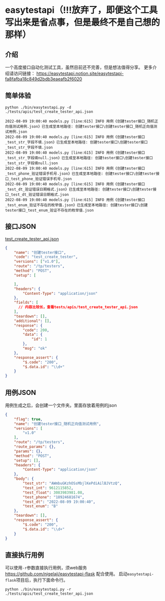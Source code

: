 # easytestapi（!!!放弃了，即便这个工具写出来是省点事，但是最终不是自己想的那样）

## 介绍
一个高度接口自动化测试工具，虽然目前还不完善，但是想法值得分享。
更多介绍请访问链接：
https://easytestapi.notion.site/easytestapi-fa8fafba18c849d2bdb3eaeafb2f6020

## 简单体验
```shell
python ./bin/easytestapi.py -d ./tests/apis/test_create_tester_api.json
```
```shell
2022-08-09 19:00:40 models.py [line:615] INFO 用例《创建tester接口_随机正向值测试用例.json》已生成至本地路径: 创建tester接口\创建tester接口_随机正向值测试用例.json
2022-08-09 19:00:40 models.py [line:615] INFO 用例《创建tester接口_test_str_字段不填.json》已生成至本地路径: 创建tester接口\创建tester接口_test_str_字段不填.json
2022-08-09 19:00:40 models.py [line:615] INFO 用例《创建tester接口_test_str_字段填null.json》已生成至本地路径: 创建tester接口\创建tester接口_test_str_字段填null.json
2022-08-09 19:00:40 models.py [line:615] INFO 用例《创建tester接口_test_phone_验证错误手机号.json》已生成至本地路径: 创建tester接口\创建tester接口_test_phone_验证错误手机号.json
2022-08-09 19:00:40 models.py [line:615] INFO 用例《创建tester接口_test_dt_验证错误日期格式.json》已生成至本地路径: 创建tester接口\创建tester接口_test_dt_验证错误日期格式.json
2022-08-09 19:00:40 models.py [line:615] INFO 用例《创建tester接口_test_enum_验证不存在的枚举值.json》已生成至本地路径: 创建tester接口\创建tester接口_test_enum_验证不存在的枚举值.json
```

## 接口JSON
[test_create_tester_api.json](https://github.com/nigelaji/easytestapi/blob/main/tests/apis/test_create_tester_api.json)
```JSON
{
    "name": "创建tester接口",
    "code": "test_create_tester",
    "versions": ["v1.0"],
    "route": "/tp/testers",
    "method": "POST",
    "setup": [

    ],
    "headers": {
        "Content-Type": "application/json"
    },
    "fields": [
      // 内容比较长，查看tests/apis/test_create_tester_api.json
    ],
    "teardown": [],
    "additional": [],
    "response": {
        "code": 200,
        "data": {
            "id": 1
        },
        "msg": "ok"
    },
    "response_assert": {
        "$.code": "200",
        "$.data.id": "\\d+"
    }
}
```

## 用例JSON
用例生成之后，会创建一个文件夹。里面存放着用例的json
```JSON
{
    "flag": true,
    "name": "创建tester接口_随机正向值测试用例",
    "versions": [
        "v1.0"
    ],
    "route": "/tp/testers",
    "route_params": {},
    "params": {},
    "method": "POST",
    "setup": [],
    "headers": {
        "Content-Type": "application/json"
    },
    "body": {
        "test_str": "AWmbuGKzhOSsMbjlKePdiAilBJVtzQ",
        "test_int": 9612115852,
        "test_float": 3083983981.08,
        "test_phone": "18924681674",
        "test_dt": "2022-08-09 19:00:40",
        "test_enum": "B"
    },
    "teardown": [],
    "response_assert": {
        "$.code": "200",
        "$.data.id": "\\d+"
    }
}
```

## 直接执行用例
可以使用`-r`参数直接执行用例，须web服务 https://github.com/nigelaji/easytestapi-flask 配合使用。
启动`easytestapi-flask`项目后，执行下面命令行。
```shell
python ./bin/easytestapi.py -r ./tests/apis/test_create_tester_api.json
```
